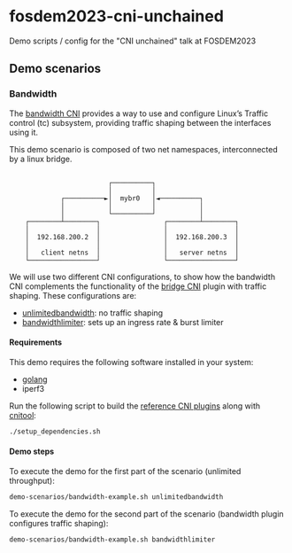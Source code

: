 # fosdem2023-cni-unchained

Demo scripts / config for the "CNI unchained" talk at FOSDEM2023

## Demo scenarios

### Bandwidth

The [bandwidth CNI](https://www.cni.dev/plugins/current/meta/bandwidth/)
provides a way to use and configure Linux’s Traffic control (tc) subsystem,
providing traffic shaping between the interfaces using it.

This demo scenario is composed of two net namespaces, interconnected by a linux
bridge.

```

                         ┌──────────┐
                         │          │
             ┌──────────►│  mybr0   │◄──────────┐
             │           │          │           │
             │           └──────────┘           │
    ┌────────┴────────┐                ┌────────┴────────┐
    │                 │                │                 │
    │  192.168.200.2  │                │  192.168.200.3  │
    │                 │                │                 │
    │   client netns  │                │   server netns  │
    └─────────────────┘                └─────────────────┘
```

We will use two different CNI configurations, to show how the bandwidth CNI
complements the functionality of the
[bridge CNI](https://www.cni.dev/plugins/current/main/bridge/) plugin with
traffic shaping.
These configurations are:

- [unlimitedbandwidth](examples/bandwidth/10-unlimited.conflist): no traffic shaping
- [bandwidthlimiter](examples/bandwidth/10-limited.conflist): sets up an ingress rate & burst limiter

#### Requirements

This demo requires the following software installed in your system:

- [golang](https://go.dev/doc/install)
- iperf3

Run the following script to build the
[reference CNI plugins](https://github.com/f1-outsourcing/plugins/blob/master/plugins/)
along with
[cnitool](https://github.com/containernetworking/cni/tree/main/cnitool):

```bash
./setup_dependencies.sh
```

#### Demo steps

To execute the demo for the first part of the scenario (unlimited throughput):

```bash
demo-scenarios/bandwidth-example.sh unlimitedbandwidth
```

To execute the demo for the second part of the scenario (bandwidth plugin
configures traffic shaping):

```bash
demo-scenarios/bandwidth-example.sh bandwidthlimiter
```

